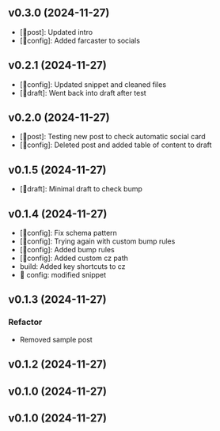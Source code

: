 ## v0.3.0 (2024-11-27)


- [🚀post]: Updated intro
- [🔧config]: Added farcaster to socials

## v0.2.1 (2024-11-27)


- [🔧config]: Updated snippet and cleaned files
- [📝draft]: Went back into draft after test

## v0.2.0 (2024-11-27)


- [🚀post]: Testing new post to check automatic social card
- [🔧config]: Deleted post and added table of content to draft

## v0.1.5 (2024-11-27)


- [📝draft]: Minimal draft to check bump

## v0.1.4 (2024-11-27)


- [🔧config]: Fix schema pattern
- [🔧config]: Trying again with custom bump rules
- [🔧config]: Added bump rules
- [🔧config]: Added custom cz path
- build: Added key shortcuts to cz
- 🔧 config: modified snippet

## v0.1.3 (2024-11-27)

### Refactor

- Removed sample post

## v0.1.2 (2024-11-27)

## v0.1.0 (2024-11-27)

## v0.1.0 (2024-11-27)
